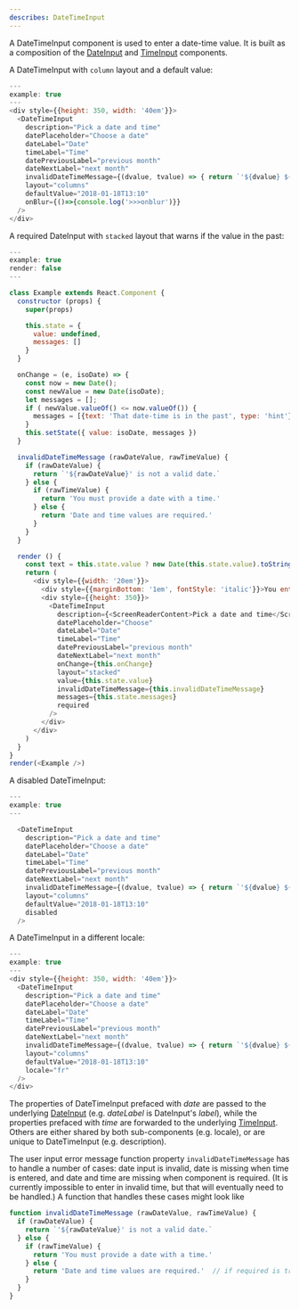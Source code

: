 ```yaml
---
describes: DateTimeInput
---
```


A DateTimeInput component is used to enter a date-time value. It is built as a composition
of the [DateInput](#DateInput) and [TimeInput](#TimeInput) components.

A DateTimeInput with `column` layout and a default value:

```js
---
example: true
---
<div style={{height: 350, width: '40em'}}>
  <DateTimeInput
    description="Pick a date and time"
    datePlaceholder="Choose a date"
    dateLabel="Date"
    timeLabel="Time"
    datePreviousLabel="previous month"
    dateNextLabel="next month"
    invalidDateTimeMessage={(dvalue, tvalue) => { return `'${dvalue} ${tvalue}' is not valid.` }}
    layout="columns"
    defaultValue="2018-01-18T13:10"
    onBlur={()=>{console.log('>>>onblur')}}
  />
</div>
```
A required DateInput with `stacked` layout that warns if the value in the past:

```js
---
example: true
render: false
---

class Example extends React.Component {
  constructor (props) {
    super(props)

    this.state = {
      value: undefined,
      messages: []
    }
  }

  onChange = (e, isoDate) => {
    const now = new Date();
    const newValue = new Date(isoDate);
    let messages = [];
    if ( newValue.valueOf() <= now.valueOf()) {
      messages = [{text: 'That date-time is in the past', type: 'hint'}]
    }
    this.setState({ value: isoDate, messages })
  }

  invalidDateTimeMessage (rawDateValue, rawTimeValue) {
    if (rawDateValue) {
      return `'${rawDateValue}' is not a valid date.`
    } else {
      if (rawTimeValue) {
        return 'You must provide a date with a time.'
      } else {
        return 'Date and time values are required.'
      }
    }
  }

  render () {
    const text = this.state.value ? new Date(this.state.value).toString() : 'N/A'
    return (
      <div style={{width: '20em'}}>
        <div style={{marginBottom: '1em', fontStyle: 'italic'}}>You entered:<br/>{text}</div>
        <div style={{height: 350}}>
          <DateTimeInput
            description={<ScreenReaderContent>Pick a date and time</ScreenReaderContent>}
            datePlaceholder="Choose"
            dateLabel="Date"
            timeLabel="Time"
            datePreviousLabel="previous month"
            dateNextLabel="next month"
            onChange={this.onChange}
            layout="stacked"
            value={this.state.value}
            invalidDateTimeMessage={this.invalidDateTimeMessage}
            messages={this.state.messages}
            required
          />
        </div>
      </div>
    )
  }
}
render(<Example />)
```

A disabled DateTimeInput:

```js
---
example: true
---

  <DateTimeInput
    description="Pick a date and time"
    datePlaceholder="Choose a date"
    dateLabel="Date"
    timeLabel="Time"
    datePreviousLabel="previous month"
    dateNextLabel="next month"
    invalidDateTimeMessage={(dvalue, tvalue) => { return `'${dvalue} ${tvalue}' is not valid.` }}
    layout="columns"
    defaultValue="2018-01-18T13:10"
    disabled
  />

```

A DateTimeInput in a different locale:

```js
---
example: true
---
<div style={{height: 350, width: '40em'}}>
  <DateTimeInput
    description="Pick a date and time"
    datePlaceholder="Choose a date"
    dateLabel="Date"
    timeLabel="Time"
    datePreviousLabel="previous month"
    dateNextLabel="next month"
    invalidDateTimeMessage={(dvalue, tvalue) => { return `'${dvalue} ${tvalue}' is not valid.` }}
    layout="columns"
    defaultValue="2018-01-18T13:10"
    locale="fr"
  />
</div>
```

The properties of DateTimeInput prefaced
with _date_ are passed to the underlying [DateInput](#DateInput)
(e.g. _dateLabel_ is DateInput's _label_), while the properties prefaced
with _time_ are forwarded to the underlying
[TimeInput](#TimeInput). Others are either shared by both sub-components (e.g. locale), or
are unique to DateTimeInput (e.g. description).

The user input error message function property `invalidDateTimeMessage` has to handle
a number of cases: date input is invalid, date is missing when time is entered, and
date and time are missing when component is required. (It is currently impossible to
enter in invalid time, but that will eventually need to be handled.)  A function that
handles these cases might look like
```js
function invalidDateTimeMessage (rawDateValue, rawTimeValue) {
  if (rawDateValue) {
    return `'${rawDateValue}' is not a valid date.`
  } else {
    if (rawTimeValue) {
      return 'You must provide a date with a time.'
    } else {
      return 'Date and time values are required.'  // if required is true
    }
  }
}
```
